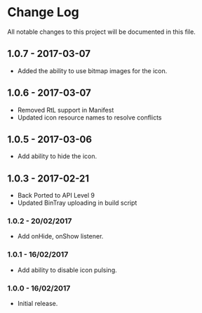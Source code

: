 # Change Log
All notable changes to this project will be documented in this file.

## 1.0.7 - 2017-03-07
* Added the ability to use bitmap images for the icon.

## 1.0.6 - 2017-03-07
* Removed RtL support in Manifest
* Updated icon resource names to resolve conflicts

## 1.0.5 - 2017-03-06
* Add ability to hide the icon.

## 1.0.3 - 2017-02-21
- Back Ported to API Level 9
- Updated BinTray uploading in build script

### 1.0.2 - 20/02/2017
* Add onHide, onShow listener.

### 1.0.1 - 16/02/2017
* Add ability to disable icon pulsing.

### 1.0.0 - 16/02/2017
* Initial release.
